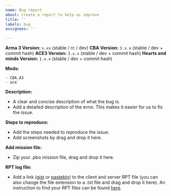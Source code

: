 ```yaml
---
name: Bug report
about: Create a report to help us improve
title: ''
labels: bug
assignees: ''

---
```


<!-- Use English only. -->

<!-- ## Before reporting

If you have found an issue with Hearts and Minds please make sure that Hearts and Minds really is the cause of the problem. To do this try to reproduce the issue with using only `@CBA_A3` and `@ace` on a stable and unchanged Hearts and minds available [here](https://github.com/Vdauphin/HeartsAndMinds/releases) on a dedicated server. -->

**Arma 3 Version:** `x.xx` (stable / rc / dev)
**CBA Version:** `3.x.x` (stable / dev + commit hash)
**ACE3 Version:** `3.x.x` (stable / dev + commit hash)
**Hearts and minds Version:** `1.x.x` (stable / dev + commit hash)

**Mods:**
```
- CBA_A3
- ace
```

**Description:**
- A clear and concise description of what the bug is.
- Add a detailed description of the error. This makes it easier for us to fix the issue.

**Steps to reproduce:**
- Add the steps needed to reproduce the issue.
- Add screenshots by drag and drop it here.

**Add mission file:**
- Zip your .pbo mission file, drag and drop it here.

**RPT log file:**
- Add a link ([gist](https://gist.github.com) or [pastebin](http://pastebin.com)) to the client and server RPT file (you can also change the file extension to a .txt file and drag and drop it here). An instruction to find your RPT files can be found [here](https://community.bistudio.com/wiki/Crash_Files#Location).
